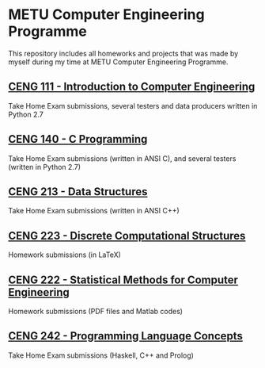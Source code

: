 <h1>METU Computer Engineering Programme</h1>
<p>This repository includes all homeworks and projects that was made by myself during my time at METU Computer Engineering Programme.</p>
<h2><a href="https://github.com/frozsgy/METU/tree/master/CENG111">CENG 111 - Introduction to Computer Engineering</a></h2>
<p>Take Home Exam submissions, several testers and data producers written in Python 2.7</p>
<h2><a href="https://github.com/frozsgy/METU/tree/master/CENG140">CENG 140 - C Programming</a></h2>
<p>Take Home Exam submissions (written in ANSI C), and several testers (written in Python 2.7)</p>
<h2><a href="https://github.com/frozsgy/METU/tree/master/CENG213">CENG 213 - Data Structures</a></h2>
<p>Take Home Exam submissions (written in ANSI C++)</p>
<h2><a href="https://github.com/frozsgy/ceng223-hw">CENG 223 - Discrete Computational Structures</a></h2>
<p>Homework submissions (in LaTeX)</p>
<h2><a href="https://github.com/frozsgy/METU/tree/master/CENG222">CENG 222 - Statistical Methods for Computer Engineering</a></h2>
<p>Homework submissions (PDF files and Matlab codes)</p>
<h2><a href="https://github.com/frozsgy/METU/tree/master/CENG242">CENG 242 - Programming Language Concepts</a></h2>
<p>Take Home Exam submissions (Haskell, C++ and Prolog)</p>
